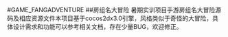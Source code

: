 #GAME_FANGADVENTURE
##房组名大冒险
暑期实训项目手游房组名大冒险源码及相应资源文件本项目基于cocos2dx3.0引擎，风格类似于奇怪的大冒险，具体设计需求和功能可以参考相关文档，存在少量BUG，欢迎修正。


